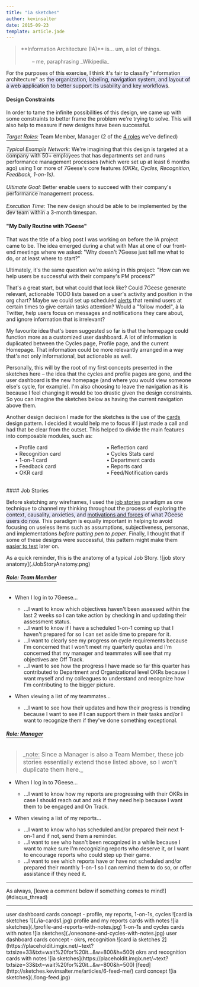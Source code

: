 ```yaml
---
title: "ia sketches"
author: kevinsalter
date: 2015-09-23
template: article.jade
---
```


<blockquote>
    **Information Architecture (IA)** is... um, a lot of things.<br><br>
    <div style="margin-left: 30px;">– me, paraphrasing _Wikipedia_</div>
</blockquote>

For the purposes of this exercise, I think it's fair to classify "information architecture" as <span style="background: lavender;">the organization, labeling, navigation system, and layout of a web application to better support its usability and key workflows</span>.

<span class="more"></span>

#### Design Constraints

In order to tame the infinite possibilities of this design, we came up with some constraints to better frame the problem we're trying to solve.  This will also help to measure if new designs have been successful.

_<span style="border-bottom: 1px solid #555;padding-bottom: 2px;">Target Roles:</span>_ Team Member, Manager (2 of the [4 roles](https://7geese.atlassian.net/wiki/display/PD/Compiled+Workflows) we've defined)<br><br>
_<span style="border-bottom: 1px solid #555;padding-bottom: 2px;">Typical Example Network:</span>_ We're imagining that this design is targeted at a company with 50+ employees that has departments set and runs performance management processes (which were set up at least 6 months ago) using 1 or more of 7Geese's core features _(OKRs, Cycles, Recognition, Feedback, 1-on-1s)_.<br><br>
_<span style="border-bottom: 1px solid #555;padding-bottom: 2px;">Ultimate Goal:</span>_ Better enable users to succeed with their company's performance management process.<br><br>
_<span style="border-bottom: 1px solid #555;padding-bottom: 2px;">Execution Time:</span>_ The new design should be able to be implemented by the dev team within a 3-month timespan.

#### "My Daily Routine with 7Geese"

That was the title of a blog post I was working on before the IA project came to be.  The idea emerged during a chat with Max at one of our front-end meetings where we asked: "Why doesn't 7Geese just tell me what to do, or at least where to start?"

Ultimately, it's the same question we're asking in this project: "How can we help users be successful with their company's PM process?"

That's a great start, but what could that look like?  Could 7Geese generate relevant, actionable TODO lists based on a user's activity and position in the org chart?  Maybe we could set up scheduled [alerts](http://sketches.kevinsalter.me/articles/2-1-on-1-alert/) that remind users at certain times to give certain tasks attention?  Would a "follow model", à la Twitter, help users focus on messages and notifications they care about, and ignore information that is irrelevant?

My favourite idea that's been suggested so far is that the homepage could function more as a customized user dashboard.  A lot of information is duplicated between the Cycles page, Profile page, and the current Homepage.  That information could be more relevantly arranged in a way that's not only informational, but actionable as well.

Personally, this will by the root of my first concepts presented in the sketches here – the idea that the cycles and profile pages are gone, and the user dashboard is the new homepage (and where you would view someone else's cycle, for example).  I'm also choosing to leave the navigation as it is because I feel changing it would be too drastic given the design constraints.  So you can imagine the sketches below as having the current navigation above them.

Another design decision I made for the sketches is the use of the [cards](https://blog.intercom.io/why-cards-are-the-future-of-the-web/) design pattern.  I decided it would help me to focus if I just made a call and had that be clear from the outset.  This helped to divide the main features into composable modules, such as:

<ul style="column-count: 2; -webkit-column-count: 2; -moz-column-count: 2;list-style: none">
    <li>• Profile card</li>
    <li>• Recognition card</li>
    <li>• 1-on-1 card</li>
    <li>• Feedback card</li>
    <li>• OKR card</li>
    <li>• Reflection card</li>
    <li>• Cycles Stats card</li>
    <li>• Department cards</li>
    <li>• Reports card</li>
    <li>• Feed/Notification cards</li>
</ul>
<br>
#### Job Stories

Before sketching any wireframes, I used the [job stories](https://blog.intercom.io/using-job-stories-design-features-ui-ux/) paradigm as one technique to channel my thinking throughout the process of exploring the <span style="background: lavender;">context, causality, anxieties, and [motivations and forces](https://medium.com/the-job-to-be-done/5-tips-for-writing-a-job-story-7c9092911fc9#21ab) of what 7Geese users do now</span>.  This paradigm is equally important in helping to avoid focusing on useless items such as assumptions, subjectiveness, personas, and implementations _before putting pen to paper_.  Finally, I thought that if some of these designs were successful, this pattern might make them [easier to test](https://robots.thoughtbot.com/test-driven-product-design) later on.

<span class="annotation">
    As a quick reminder, this is the anatomy of a typical Job Story.
</span>
![job story anatomy](./JobStoryAnatomy.png)

##### <span style="display: inline-block;border-bottom: 1px solid #555;padding-bottom: 2px;margin-bottom: 10px;">Role: Team Member</span>

- When I log in to 7Geese...
    - ...I want to know which objectives haven't been assessed within the last 2 weeks so I can take action by checking in and updating their assessment status.
    - ...I want to know if I have a scheduled 1-on-1 coming up that I haven't prepared for so I can set aside time to prepare for it.
    - ...I want to clearly see my progress on cycle requirements because I'm concerned that I won't meet my quarterly quotas and I'm concerned that my manager and teammates will see that my objectives are Off Track.
    - ...I want to see how the progress I have made so far this quarter has contributed to Department and Organizational level OKRs because I want myself and my colleagues to understand and recognize how I'm contributing to the bigger picture.

- When viewing a list of my teammates...
    - ...I want to see how their updates and how their progress is trending because I want to see if I can support them in their tasks and/or I want to recognize them if they've done something exceptional.

##### <span style="display: inline-block;border-bottom: 1px solid #555;padding-bottom: 2px;margin-bottom: 10px;">Role: Manager</span>

<blockquote style="font-size: 16px;">
_<span style="display: inline-block;border-bottom: 1px solid #999;">note:</span> Since a Manager is also a Team Member, these job stories essentially extend those listed above, so I won't duplicate them here._
</blockquote>

- When I log in to 7Geese...
    - ...I want to know how my reports are progressing with their OKRs in case I should reach out and ask if they need help because I want them to be engaged and On Track.

- When viewing a list of my reports...
    - ...I want to know who has scheduled and/or prepared their next 1-on-1 and if not, send them a reminder.
    - ...I want to see who hasn't been recognized in a while because I want to make sure I'm recognizing reports who deserve it, or I want to encourage reports who could step up their game.
    - ...I want to see which reports have or have not scheduled and/or prepared their monthly 1-on-1 so I can remind them to do so, or offer assistance if they need it.

<hr>
As always, [leave a comment below if something comes to mind!](#disqus_thread)
<hr>

<p class="article-end"></p>

<span class="annotation">
    user dashboard cards concept - profile, my reports, 1-on-1s, cycles
</span>
![card ia sketches 1](./ia-cards1.jpg)

<span class="annotation">
    profile and my reports cards with notes
</span>
![ia sketches](./profile-and-reports-with-notes.jpg)

<span class="annotation">
    1-on-1s and cycles cards with notes
</span>
![ia sketches](./oneonone-and-cycles-with-notes.jpg)

<span class="annotation">
    user dashboard cards concept - okrs, recognition
</span>
![card ia sketches 2](https://placeholdit.imgix.net/~text?txtsize=33&txt=wait%20for%20it...&w=800&h=500)

<span class="annotation">
    okrs and recognition cards with notes
</span>
![ia sketches](https://placeholdit.imgix.net/~text?txtsize=33&txt=wait%20for%20it...&w=800&h=500)

<span class="annotation">
    [feed](http://sketches.kevinsalter.me/articles/6-feed-me/) card concept
</span>
![ia sketches](./long-feed.jpg)

